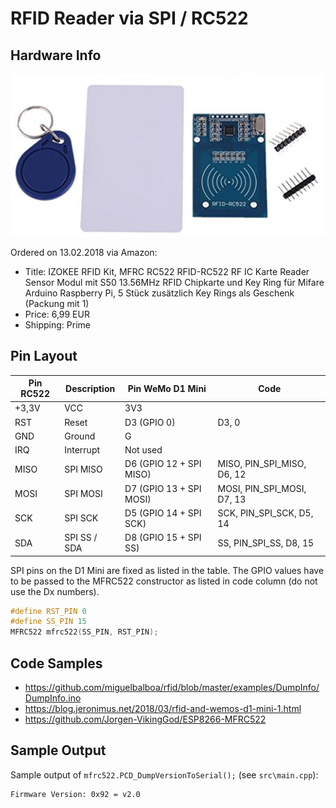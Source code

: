 # RFID Reader via SPI / RC522

## Hardware Info

![Hardware](hardware.png)

Ordered on 13.02.2018 via Amazon:

* Title: IZOKEE RFID Kit, MFRC RC522 RFID-RC522 RF IC Karte Reader Sensor Modul mit S50 13.56MHz RFID Chipkarte und Key Ring für Mifare Arduino Raspberry Pi, 5 Stück zusätzlich Key Rings als Geschenk (Packung mit 1)
* Price: 6,99 EUR
* Shipping: Prime

## Pin Layout

| Pin RC522 | Description  | Pin WeMo D1 Mini        | Code                       |
|-----------|--------------|-------------------------|----------------------------|
| +3,3V     | VCC          | 3V3                     |                            |
| RST       | Reset        | D3 (GPIO 0)             | D3, 0                      |
| GND       | Ground       | G                       |                            |
| IRQ       | Interrupt    | Not used                |                            |
| MISO      | SPI MISO     | D6 (GPIO 12 + SPI MISO) | MISO, PIN_SPI_MISO, D6, 12 |
| MOSI      | SPI MOSI     | D7 (GPIO 13 + SPI MOSI) | MOSI, PIN_SPI_MOSI, D7, 13 |
| SCK       | SPI SCK      | D5 (GPIO 14 + SPI SCK)  | SCK, PIN_SPI_SCK, D5, 14   |
| SDA       | SPI SS / SDA | D8 (GPIO 15 + SPI SS)   | SS, PIN_SPI_SS, D8, 15     |

SPI pins on the D1 Mini are fixed as listed in the table.
The GPIO values have to be passed to the MFRC522 constructor as listed in code column (do not use the Dx numbers).

```cpp
#define RST_PIN 0
#define SS_PIN 15
MFRC522 mfrc522(SS_PIN, RST_PIN);
```

## Code Samples

* <https://github.com/miguelbalboa/rfid/blob/master/examples/DumpInfo/DumpInfo.ino>
* <https://blog.jeronimus.net/2018/03/rfid-and-wemos-d1-mini-1.html>
* <https://github.com/Jorgen-VikingGod/ESP8266-MFRC522>

## Sample Output

Sample output of `mfrc522.PCD_DumpVersionToSerial();` (see `src\main.cpp`):

```text
Firmware Version: 0x92 = v2.0
```
